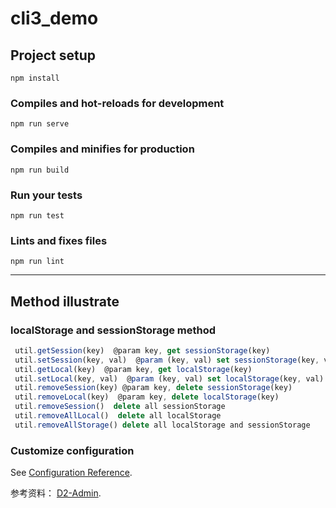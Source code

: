 # cli3_demo

## Project setup
```
npm install
```

### Compiles and hot-reloads for development
```
npm run serve
```

### Compiles and minifies for production
```
npm run build
```

### Run your tests
```
npm run test
```

### Lints and fixes files
```
npm run lint
```
----
## Method illustrate
### localStorage and sessionStorage method
``` js
 util.getSession(key)  @param key, get sessionStorage(key)
 util.setSession(key, val)  @param (key, val) set sessionStorage(key, val)
 util.getLocal(key)  @param key, get localStorage(key)
 util.setLocal(key, val)  @param (key, val) set localStorage(key, val)
 util.removeSession(key) @param key, delete sessionStorage(key)
 util.removeLocal(key)  @param key, delete localStorage(key)
 util.removeSession()  delete all sessionStorage
 util.removeAllLocal()  delete all localStorage
 util.removeAllStorage() delete all localStorage and sessionStorage
```
### Customize configuration
See [Configuration Reference](https://cli.vuejs.org/config/).

参考资料： [D2-Admin](https://github.com/d2-projects/d2-admin).
